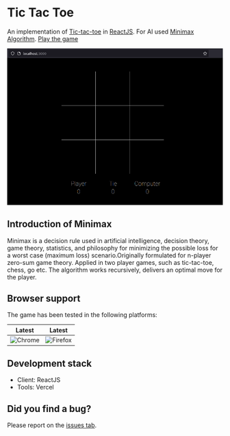 # Tic Tac Toe

An implementation of [Tic-tac-toe](https://en.wikipedia.org/wiki/Tic-tac-toe) in [ReactJS](https://reactjs.org/). For AI used [Minimax Algorithm](https://en.wikipedia.org/wiki/Minimax). [Play the game]()

<img src="https://raw.githubusercontent.com/Vlad1999/tic-tac-toe/main/game.png" width="800" height="auto" alt="Tic-tac-toe game screenshots">

## Introduction of Minimax

Minimax is a decision rule used in artificial intelligence, decision theory, game theory, statistics, and philosophy for minimizing the possible loss for a worst case (maximum loss) scenario.Originally formulated for n-player zero-sum game theory. Applied in two player games, such as tic-tac-toe, chess, go etc. The algorithm works recursively, delivers an optimal move for the player.

## Browser support

The game has been tested in the following platforms:

Latest | Latest |
--- | --- |
![Chrome](https://raw.github.com/alrra/browser-logos/master/chrome/chrome_48x48.png) | ![Firefox](https://raw.github.com/alrra/browser-logos/master/firefox/firefox_48x48.png) |

## Development stack
- Client: ReactJS
- Tools: Vercel

## Did you find a bug?

Please report on the [issues tab](https://github.com/vlad1999/tic-tac-toe-react-js/issues).
